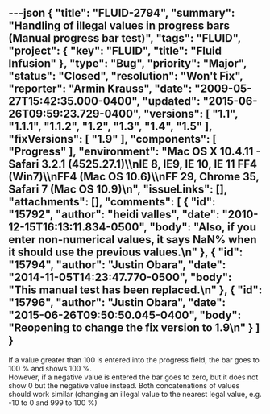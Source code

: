 ---json
{
  "title": "FLUID-2794",
  "summary": "Handling of illegal values in progress bars (Manual progress bar test)",
  "tags": "FLUID",
  "project": {
    "key": "FLUID",
    "title": "Fluid Infusion"
  },
  "type": "Bug",
  "priority": "Major",
  "status": "Closed",
  "resolution": "Won't Fix",
  "reporter": "Armin Krauss",
  "date": "2009-05-27T15:42:35.000-0400",
  "updated": "2015-06-26T09:59:23.729-0400",
  "versions": [
    "1.1",
    "1.1.1",
    "1.1.2",
    "1.2",
    "1.3",
    "1.4",
    "1.5"
  ],
  "fixVersions": [
    "1.9"
  ],
  "components": [
    "Progress"
  ],
  "environment": "Mac OS X 10.4.11 - Safari 3.2.1 (4525.27.1)\\\nIE 8, IE9, IE 10, IE 11 FF4 (Win7)\\\nFF4 (Mac OS 10.6)\\\nFF 29, Chrome 35, Safari 7 (Mac OS 10.9)\n",
  "issueLinks": [],
  "attachments": [],
  "comments": [
    {
      "id": "15792",
      "author": "heidi valles",
      "date": "2010-12-15T16:13:11.834-0500",
      "body": "Also, if you enter non-numerical values, it says NaN% when it should use the previous values.\n"
    },
    {
      "id": "15794",
      "author": "Justin Obara",
      "date": "2014-11-05T14:23:47.770-0500",
      "body": "This manual test has been replaced.\n"
    },
    {
      "id": "15796",
      "author": "Justin Obara",
      "date": "2015-06-26T09:50:50.045-0400",
      "body": "Reopening to change the fix version to 1.9\n"
    }
  ]
}
---
If a value greater than 100 is entered into the progress field, the bar goes to 100 % and shows 100 %.\
However, if a negative value is entered the bar goes to zero, but it does not show 0 but the negative value instead. Both concatenations of values should work similar (changing an illegal value to the nearest legal value, e.g. -10 to 0 and 999 to 100 %)&#x20;

        